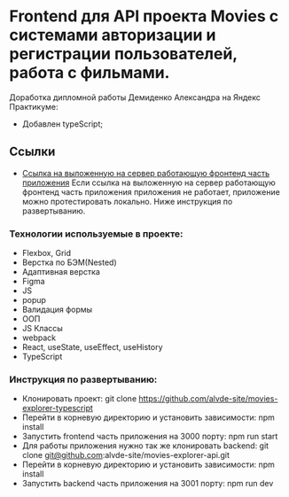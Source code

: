 # Frontend для API проекта Movies с системами авторизации и регистрации пользователей, работа с фильмами.
Доработка дипломной работы Демиденко Александра на Яндекс Практикуме:
* Добавлен typeScript;

## Ссылки
* [Ссылка на выложенную на сервер работающую фронтенд часть приложения](https://alvde-mesto.nomoredomains.sbs/)
Если ссылка на выложенную на сервер работающую фронтенд часть приложения приложения не работает, приложение можно протестировать локально. Ниже инструкция по развертыванию.

### Технологии используемые в проекте:
* Flexbox, Grid
* Верстка по БЭМ(Nested)
* Адаптивная верстка
* Figma
* JS
* popup
* Валидация формы
* ООП
* JS Классы
* webpack
* React, useState, useEffect, useHistory
* TypeScript

### Инструкция по развертыванию:
* Клонировать проект: git clone https://github.com/alvde-site/movies-explorer-typescript
* Перейти в корневую директорию и установить зависимости: npm install
* Запустить frontend часть приложения на 3000 порту: npm run start
* Для работы приложения нужно так же клонировать backend: git clone git@github.com:alvde-site/movies-explorer-api.git
* Перейти в корневую директорию и установить зависимости: npm install
* Запустить backend часть приложения на 3001 порту: npm run dev
